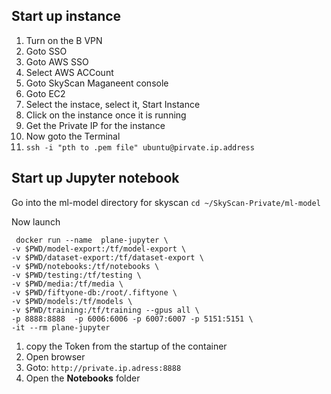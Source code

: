 
## Start up instance
1. Turn on the B VPN
1. Goto SSO
1. Goto AWS SSO
1. Select AWS ACCount
1. Goto SkyScan Maganeent console
1. Goto EC2
1. Select the instace, select it, Start Instance
1. Click on the instance once it is running
1. Get the Private IP for the instance
1. Now goto the Terminal
1. `ssh -i "pth to .pem file" ubuntu@pirvate.ip.address`

## Start up Jupyter notebook
Go into the ml-model directory for skyscan
`cd ~/SkyScan-Private/ml-model`

Now launch
````
 docker run --name  plane-jupyter \
-v $PWD/model-export:/tf/model-export \
-v $PWD/dataset-export:/tf/dataset-export \
-v $PWD/notebooks:/tf/notebooks \
-v $PWD/testing:/tf/testing \
-v $PWD/media:/tf/media \
-v $PWD/fiftyone-db:/root/.fiftyone \
-v $PWD/models:/tf/models \
-v $PWD/training:/tf/training --gpus all \
-p 8888:8888  -p 6006:6006 -p 6007:6007 -p 5151:5151 \
-it --rm plane-jupyter 
````

1. copy the Token from the startup of the container
1. Open browser
1. Goto: `http://private.ip.adress:8888`
1. Open the **Notebooks** folder
